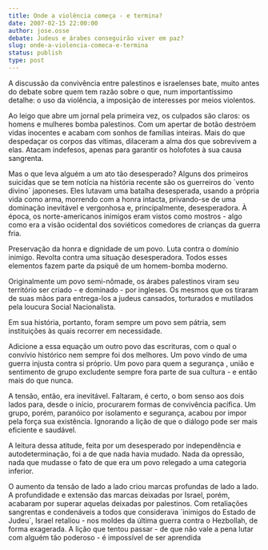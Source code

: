 ```yaml
---
title: Onde a violência começa - e termina?
date: 2007-02-15 22:00:00
author: jose.osse
debate: Judeus e árabes conseguirão viver em paz?
slug: onde-a-violencia-comeca-e-termina
status: publish 
type: post
---
```


A discussão da convivência entre palestinos e israelenses bate, muito antes do debate sobre quem tem razão sobre o que, num importantíssimo detalhe: o uso da violência, a imposição de interesses por meios violentos.  

Ao leigo que abre um jornal pela primeira vez, os culpados são claros: os homens e mulheres bomba palestinos. Com um apertar de botão destróem vidas inocentes e acabam com sonhos de famílias inteiras. Mais do que despedaçar os corpos das vítimas, dilaceram a alma dos que sobrevivem a elas. Atacam indefesos, apenas para garantir os holofotes à sua causa sangrenta.  

Mas o que leva alguém a um ato tão desesperado? Alguns dos primeiros suicidas que se tem notícia na história recente são os guerreiros do ´vento divino´ japoneses. Eles lutavam uma batalha desesperada, usando a própria vida como arma, morrendo com a honra intacta, privando-se de uma dominação inevitável e vergonhosa e, principalmente, desesperadora. À época, os norte-americanos inimigos eram vistos como mostros - algo como era a visão ocidental dos soviéticos comedores de crianças da guerra fria.  

Preservação da honra e dignidade de um povo. Luta contra o domínio inimigo. Revolta contra uma situação desesperadora. Todos esses elementos fazem parte da psiquê de um homem-bomba moderno.  

Originalmente um povo semi-nômade, os árabes palestinos viram seu território ser criado - e dominado - por ingleses. Os mesmos que os tiraram de suas mãos para entrega-los a judeus cansados, torturados e mutilados pela loucura Social Nacionalista.  

Em sua história, portanto, foram sempre um povo sem pátria, sem instituições às quais recorrer em necessidade.  

Adicione a essa equação um outro povo das escrituras, com o qual o convívio histórico nem sempre foi dos melhores. Um povo vindo de uma guerra injusta contra si próprio. Um povo para quem a segurança , união e sentimento de grupo excludente sempre fora parte de sua cultura - e então mais do que nunca.  

A tensão, então, era inevitável. Faltaram, é certo, o bom senso aos dois lados para, desde o início, procurarem formas de convivência pacífica. Um grupo, porém, paranóico por isolamento e segurança, acabou por impor pela força sua existência. Ignorando a lição de que o diálogo pode ser mais eficiente e saudável.  

A leitura dessa atitude, feita por um desesperado por independência e autodeterminação, foi a de que nada havia mudado. Nada da opressão, nada que mudasse o fato de que era um povo relegado a uma categoria inferior.  

O aumento da tensão de lado a lado criou marcas profundas de lado a lado. A profundidade e extensão das marcas deixadas por Israel, porém, acabaram por superar aquelas deixadas por palestinos. Com retaliações sangrentas e condenáveis a todos que considerava ´inimigos do Estado de Judeu´, Israel retaliou - nos moldes da última guerra contra o Hezbollah, de forma exagerada. A lição que tentou passar - de que não vale a pena lutar com alguém tão poderoso - é impossível de ser aprendida
